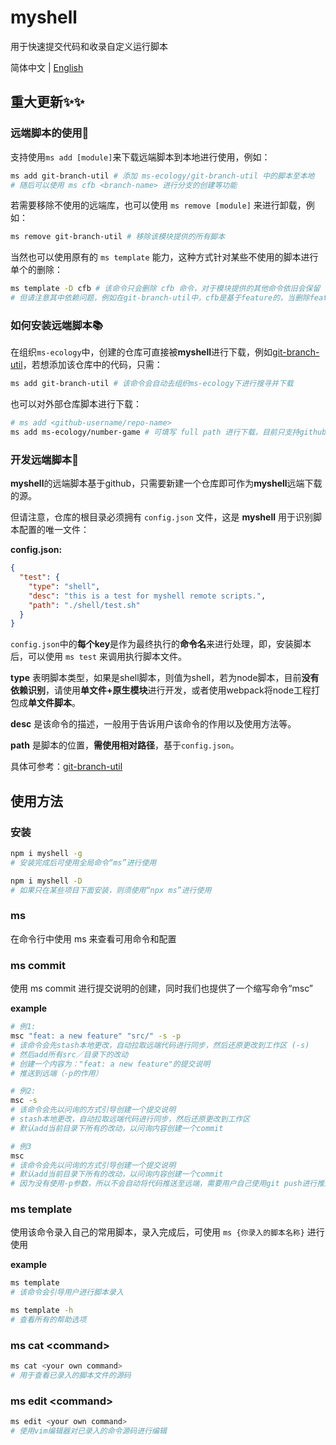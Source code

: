 # myshell

用于快速提交代码和收录自定义运行脚本

简体中文 | [English](./README.md)

## 重大更新✨✨

### 远端脚本的使用🚀

支持使用`ms add [module]`来下载远端脚本到本地进行使用，例如：

```sh
ms add git-branch-util # 添加 ms-ecology/git-branch-util 中的脚本至本地
# 随后可以使用 ms cfb <branch-name> 进行分支的创建等功能
```

若需要移除不使用的远端库，也可以使用 `ms remove [module]` 来进行卸载，例如：

```sh
ms remove git-branch-util # 移除该模块提供的所有脚本
```

当然也可以使用原有的 `ms template` 能力，这种方式针对某些不使用的脚本进行单个的删除：

```sh
ms template -D cfb # 该命令只会删除 cfb 命令，对于模块提供的其他命令依旧会保留
# 但请注意其中依赖问题，例如在git-branch-util中，cfb是基于feature的，当删除feature之后，cfb相应的也会执行出错
```

### 如何安装远端脚本📚

在组织`ms-ecology`中，创建的仓库可直接被**myshell**进行下载，例如[git-branch-util](https://github.com/ms-ecology/git-branch-util)，若想添加该仓库中的代码，只需：

```sh
ms add git-branch-util # 该命令会自动去组织ms-ecology下进行搜寻并下载
```

也可以对外部仓库脚本进行下载：

```sh
# ms add <github-username/repo-name>
ms add ms-ecology/number-game # 可填写 full path 进行下载，目前只支持github，gitlab等后续会考虑支持
```

### 开发远端脚本🔧

**myshell**的远端脚本基于github，只需要新建一个仓库即可作为**myshell**远端下载的源。

但请注意，仓库的根目录必须拥有 `config.json` 文件，这是 **myshell** 用于识别脚本配置的唯一文件：

**config.json:**

```json
{
  "test": {
    "type": "shell",
    "desc": "this is a test for myshell remote scripts.",
    "path": "./shell/test.sh"
  }
}
```

`config.json`中的**每个key**是作为最终执行的**命令名**来进行处理，即，安装脚本后，可以使用 `ms test` 来调用执行脚本文件。

**type** 表明脚本类型，如果是shell脚本，则值为shell，若为node脚本，目前**没有依赖识别**，请使用**单文件+原生模块**进行开发，或者使用webpack将node工程打包成**单文件脚本**。

**desc** 是该命令的描述，一般用于告诉用户该命令的作用以及使用方法等。

**path** 是脚本的位置，**需使用相对路径**，基于`config.json`。

具体可参考：[git-branch-util](https://github.com/ms-ecology/git-branch-util)

## 使用方法

### 安装

```sh
npm i myshell -g 
# 安装完成后可使用全局命令“ms”进行使用
```

```sh
npm i myshell -D 
# 如果只在某些项目下面安装，则须使用“npx ms”进行使用
```

### ms

在命令行中使用 ms 来查看可用命令和配置

### ms commit

使用 ms commit 进行提交说明的创建，同时我们也提供了一个缩写命令“msc”

**example**

```sh
# 例1:
msc "feat: a new feature" "src/" -s -p
# 该命令会先stash本地更改，自动拉取远端代码进行同步，然后还原更改到工作区 (-s)
# 然后add所有src／目录下的改动
# 创建一个内容为："feat: a new feature"的提交说明
# 推送到远端（-p的作用）

# 例2:
msc -s
# 该命令会先以问询的方式引导创建一个提交说明
# stash本地更改，自动拉取远端代码进行同步，然后还原更改到工作区
# 默认add当前目录下所有的改动，以问询内容创建一个commit

# 例3
msc
# 该命令会先以问询的方式引导创建一个提交说明
# 默认add当前目录下所有的改动，以问询内容创建一个commit
# 因为没有使用-p参数，所以不会自动将代码推送至远端，需要用户自己使用git push进行推送
```

### ms template

使用该命令录入自己的常用脚本，录入完成后，可使用 `ms {你录入的脚本名称}` 进行使用

**example**

```sh
ms template
# 该命令会引导用户进行脚本录入

ms template -h
# 查看所有的帮助选项
```

### ms cat \<command\>

```sh
ms cat <your own command>
# 用于查看已录入的脚本文件的源码
```

### ms edit \<command\>

```sh
ms edit <your own command>
# 使用vim编辑器对已录入的命令源码进行编辑
```
